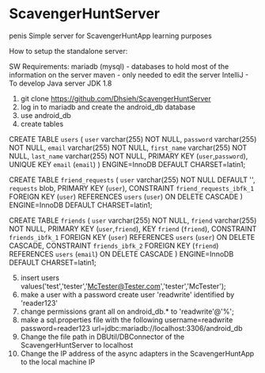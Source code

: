 # ScavengerHuntServer
penis
Simple server for ScavengerHuntApp learning purposes

How to setup the standalone server:

SW Requirements:
	mariadb (mysql) - databases to hold most of the information on the server
	maven - only needed to edit the server
	IntelliJ - To develop Java server
	JDK 1.8

1. git clone https://github.com/Dhsieh/ScavengerHuntServer
2. log in to mariadb and create the android_db database
3. use android_db
4. create tables

CREATE TABLE `users` (
  `user` varchar(255) NOT NULL,
  `password` varchar(255) NOT NULL,
  `email` varchar(255) NOT NULL,
  `first_name` varchar(255) NOT NULL,
  `last_name` varchar(255) NOT NULL,
  PRIMARY KEY (`user`,`password`),
  UNIQUE KEY `email` (`email`)
) ENGINE=InnoDB DEFAULT CHARSET=latin1;

CREATE TABLE `friend_requests` (
  `user` varchar(255) NOT NULL DEFAULT '',
  `requests` blob,
  PRIMARY KEY (`user`),
  CONSTRAINT `friend_requests_ibfk_1` FOREIGN KEY (`user`) REFERENCES `users` (`user`) ON DELETE CASCADE
) ENGINE=InnoDB DEFAULT CHARSET=latin1;

CREATE TABLE `friends` (
  `user` varchar(255) NOT NULL,
  `friend` varchar(255) NOT NULL,
  PRIMARY KEY (`user`,`friend`),
  KEY `friend` (`friend`),
  CONSTRAINT `friends_ibfk_1` FOREIGN KEY (`user`) REFERENCES `users` (`user`) ON DELETE CASCADE,
  CONSTRAINT `friends_ibfk_2` FOREIGN KEY (`friend`) REFERENCES `users` (`email`) ON DELETE CASCADE
) ENGINE=InnoDB DEFAULT CHARSET=latin1;
 
5. insert users values('test','tester','McTester@Tester.com','tester','McTester');
6. make a user with a password
	create user 'readwrite' identified by 'reader123'
7. change permissions
	grant all on android_db.* to 'readwrite'@'%';
8. make a sql.properties file with the following
	username=readwrite
	password=reader123
	url=jdbc:mariadb://localhost:3306/android_db
9. Change the file path in DBUtil/DBConnector of the ScavengerHuntServer to localhost
10. Change the IP address of the async adapters in the ScavengerHuntApp to the local machine IP

